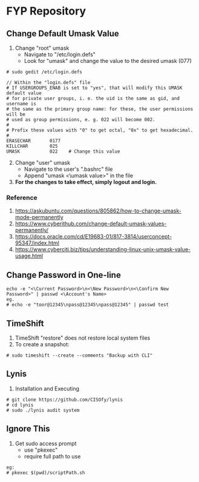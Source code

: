 # FYP Repository
## Change Default Umask Value
1. Change "root" umask
	- Navigate to "/etc/login.defs"  
	- Look for "umask" and change the value to the desired umask (077)
```
# sudo gedit /etc/login.defs

// Within the "login.defs" file
# If USERGROUPS_ENAB is set to "yes", that will modify this UMASK default value
# for private user groups, i. e. the uid is the same as gid, and username is
# the same as the primary group name: for these, the user permissions will be
# used as group permissions, e. g. 022 will become 002.
#
# Prefix these values with "0" to get octal, "0x" to get hexadecimal.
#
ERASECHAR       0177
KILLCHAR        025
UMASK           022    # Change this value

```
2. Change "user" umask
	- Navigate to the user's ".bashrc" file  
	- Append "umask <\umask value>" in the file  
3. **For the changes to take effect, simply logout and login.**
	
### Reference 
1. https://askubuntu.com/questions/805862/how-to-change-umask-mode-permanently
2. https://www.cyberithub.com/change-default-umask-values-permanently/
3. https://docs.oracle.com/cd/E19683-01/817-3814/userconcept-95347/index.html
4. https://www.cyberciti.biz/tips/understanding-linux-unix-umask-value-usage.html

## Change Password in One-line
```
echo -e "<\Current Password>\n<\New Password>\n<\Confirm New Password>" | passwd <\Account's Name>
eg. 
# echo -e "toor@12345\npass@12345\npass@12345" | passwd test
```

## TimeShift 
1. TimeShift "restore" does not restore local system files
2. To create a snapshot:
```
# sudo timeshift --create --comments "Backup with CLI" 
```

## Lynis
1. Installation and Executing
```
# git clone https://github.com/CISOfy/lynis
# cd lynis
# sudo ./lynis audit system
```
	
## Ignore This
1. Get sudo access prompt
	- use "pkexec"
	- require full path to use
```
eg:
# pkexec $(pwd)/scriptPath.sh
```
